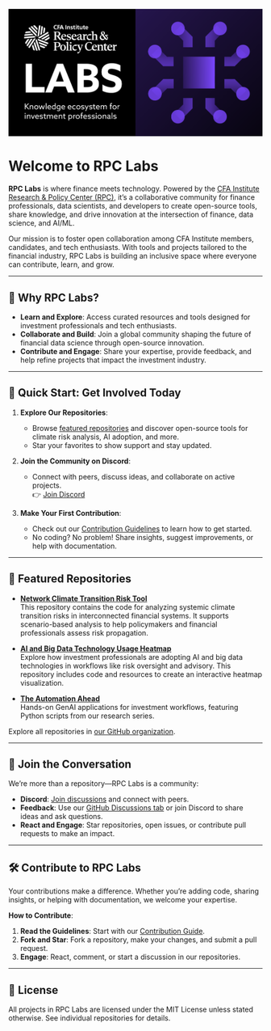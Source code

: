![RPC Labs Logo](https://github.com/CFA-Institute-RPC/.github/blob/main/images/rpc-labs-bold-picto.png)
# Welcome to RPC Labs

**RPC Labs** is where finance meets technology. Powered by the [CFA Institute Research & Policy Center (RPC)](https://rpc.cfainstitute.org/), it’s a collaborative community for finance professionals, data scientists, and developers to create open-source tools, share knowledge, and drive innovation at the intersection of finance, data science, and AI/ML.

Our mission is to foster open collaboration among CFA Institute  members, candidates, and tech enthusiasts. With tools and projects tailored to the financial industry, RPC Labs is building an inclusive space where everyone can contribute, learn, and grow.

---

## 🌟 Why RPC Labs?
- **Learn and Explore**: Access curated resources and tools designed for investment professionals and tech enthusiasts.
- **Collaborate and Build**: Join a global community shaping the future of financial data science through open-source innovation.
- **Contribute and Engage**: Share your expertise, provide feedback, and help refine projects that impact the investment industry.

---

## 🚀 Quick Start: Get Involved Today

1. **Explore Our Repositories**:
   - Browse [featured repositories](#📂-featured-repositories) and discover open-source tools for climate risk analysis, AI adoption, and more.
   - Star your favorites to show support and stay updated.

2. **Join the Community on Discord**:
   - Connect with peers, discuss ideas, and collaborate on active projects.  
   👉 [Join Discord](https://discord.com/invite/prJ3xFWqMW)

3. **Make Your First Contribution**:
   - Check out our [Contribution Guidelines](https://github.com/CFA-Institute-RPC/.github/blob/main/CONTRIBUTING.md) to learn how to get started.  
   - No coding? No problem! Share insights, suggest improvements, or help with documentation.

---

## 📂 Featured Repositories

- **[Network Climate Transition Risk Tool](https://github.com/CFA-Institute-RPC/cgfi-finshock)**  
  This repository contains the code for analyzing systemic climate transition risks in interconnected financial systems. It supports scenario-based analysis to help policymakers and financial professionals assess risk propagation.

- **[AI and Big Data Technology Usage Heatmap](https://github.com/CFA-Institute-RPC/AI-Big-Data)**  
  Explore how investment professionals are adopting AI and big data technologies in workflows like risk oversight and advisory. This repository includes code and resources to create an interactive heatmap visualization.

- **[The Automation Ahead](https://github.com/CFA-Institute-RPC/The-Automation-Ahead)**  
  Hands-on GenAI applications for investment workflows, featuring Python scripts from our research series.

Explore all repositories in [our GitHub organization](https://github.com/CFA-Institute-RPC).

---

## 💬 Join the Conversation
We’re more than a repository—RPC Labs is a community:
- **Discord**: [Join discussions](https://discord.com/invite/prJ3xFWqMW) and connect with peers.  
- **Feedback**: Use our [GitHub Discussions tab](https://github.com/CFA-Institute-RPC/discussions) or join Discord to share ideas and ask questions.  
- **React and Engage**: Star repositories, open issues, or contribute pull requests to make an impact.

---

## 🛠️ Contribute to RPC Labs
Your contributions make a difference. Whether you’re adding code, sharing insights, or helping with documentation, we welcome your expertise.

**How to Contribute**:
1. **Read the Guidelines**: Start with our [Contribution Guide](https://github.com/CFA-Institute-RPC/.github/blob/main/CONTRIBUTING.md).  
2. **Fork and Star**: Fork a repository, make your changes, and submit a pull request.  
3. **Engage**: React, comment, or start a discussion in our repositories.

---

## 📜 License
All projects in RPC Labs are licensed under the MIT License unless stated otherwise. See individual repositories for details.
